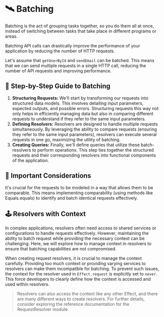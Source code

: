 🛰️ Batching
===========

Batching is the act of grouping tasks together, so you do them all at once, instead of switching between tasks that take place in different programs or areas.

Batching API calls can drastically improve the performance of your application by reducing the number of HTTP requests.

Let's assume that `getUserById` and `sendEmail` can be batched. This means that we can send multiple requests in a single HTTP call, reducing the number of API requests and improving performance.

🐾 Step-by-Step Guide to Batching
---------------------------------

1. **Structuring Requests:** We'll start by transforming our requests into structured data models. This involves detailing input parameters, expected outputs, and possible errors. Structuring requests this way not only helps in efficiently managing data but also in comparing different requests to understand if they refer to the same input parameters.
2. **Defining Resolvers:** Resolvers are designed to handle multiple requests simultaneously. By leveraging the ability to compare requests (ensuring they refer to the same input parameters), resolvers can execute several requests in one go, maximizing the utility of batching.
3. **Creating Queries:** Finally, we'll define queries that utilize these batch-resolvers to perform operations. This step ties together the structured requests and their corresponding resolvers into functional components of the application.

👀 Important Considerations
---------------------------

It's crucial for the requests to be modeled in a way that allows them to be comparable. This means implementing comparability (using methods like Equals.equals) to identify and batch identical requests effectively.

🕹 Resolvers with Context
-------------------------

In complex applications, resolvers often need access to shared services or configurations to handle requests effectively. However, maintaining the ability to batch request while providing the necessary context can be challenging. Here, we will explore how to manage context in resolvers to ensure that batching capabilities are not compromised.

When creating request resolvers, it is crucial to manage the context carefully. Providing too much context or providing varying services to resolvers can make them incompatible for batching. To prevent such issues, the context for the resolver used in `Effect.request` is explicitly set to `never`. This force developers to clearly define how the context is accessed and used within resolvers.

> Resolvers can also access the context like any other Effect, and there are many different ways to create resolvers. For further details, consider exploring the reference documentation for the RequestResolver module. 
